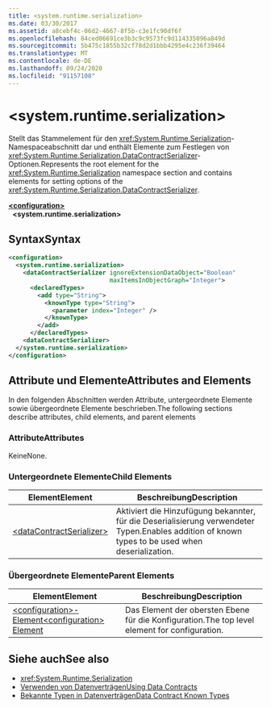 ```yaml
---
title: <system.runtime.serialization>
ms.date: 03/30/2017
ms.assetid: a8cebf4c-06d2-4667-8f5b-c3e1fc90df6f
ms.openlocfilehash: 84ced06691ce3b3c9c9573fc9d114335096a849d
ms.sourcegitcommit: 5b475c1855b32cf78d2d1bbb4295e4c236f39464
ms.translationtype: MT
ms.contentlocale: de-DE
ms.lasthandoff: 09/24/2020
ms.locfileid: "91157108"
---
```

# \<system.runtime.serialization>

<span data-ttu-id="00a00-102">Stellt das Stammelement für den <xref:System.Runtime.Serialization>-Namespaceabschnitt dar und enthält Elemente zum Festlegen von <xref:System.Runtime.Serialization.DataContractSerializer>-Optionen.</span><span class="sxs-lookup"><span data-stu-id="00a00-102">Represents the root element for the <xref:System.Runtime.Serialization> namespace section and contains elements for setting options of the <xref:System.Runtime.Serialization.DataContractSerializer>.</span></span>  

[**\<configuration>**](../configuration-element.md)\
&nbsp;&nbsp;**\<system.runtime.serialization>**  
  
## <a name="syntax"></a><span data-ttu-id="00a00-103">Syntax</span><span class="sxs-lookup"><span data-stu-id="00a00-103">Syntax</span></span>  
  
```xml  
<configuration>
  <system.runtime.serialization>
    <dataContractSerializer ignoreExtensionDataObject="Boolean"
                            maxItemsInObjectGraph="Integer">
      <declaredTypes>
        <add type="String">
          <knownType type="String">
            <parameter index="Integer" />
          </knownType>
        </add>
      </declaredTypes>
    <dataContractSerializer>
  </system.runtime.serialization>
</configuration>
```  
  
## <a name="attributes-and-elements"></a><span data-ttu-id="00a00-104">Attribute und Elemente</span><span class="sxs-lookup"><span data-stu-id="00a00-104">Attributes and Elements</span></span>  

 <span data-ttu-id="00a00-105">In den folgenden Abschnitten werden Attribute, untergeordnete Elemente sowie übergeordnete Elemente beschrieben.</span><span class="sxs-lookup"><span data-stu-id="00a00-105">The following sections describe attributes, child elements, and parent elements</span></span>  
  
### <a name="attributes"></a><span data-ttu-id="00a00-106">Attribute</span><span class="sxs-lookup"><span data-stu-id="00a00-106">Attributes</span></span>  

 <span data-ttu-id="00a00-107">Keine</span><span class="sxs-lookup"><span data-stu-id="00a00-107">None.</span></span>  
  
### <a name="child-elements"></a><span data-ttu-id="00a00-108">Untergeordnete Elemente</span><span class="sxs-lookup"><span data-stu-id="00a00-108">Child Elements</span></span>  
  
|<span data-ttu-id="00a00-109">Element</span><span class="sxs-lookup"><span data-stu-id="00a00-109">Element</span></span>|<span data-ttu-id="00a00-110">Beschreibung</span><span class="sxs-lookup"><span data-stu-id="00a00-110">Description</span></span>|  
|-------------|-----------------|  
|[\<dataContractSerializer>](datacontractserializer-of-system-runtime-serialization.md)|<span data-ttu-id="00a00-111">Aktiviert die Hinzufügung bekannter, für die Deserialisierung verwendeter Typen.</span><span class="sxs-lookup"><span data-stu-id="00a00-111">Enables addition of known types to be used when deserialization.</span></span>|  
  
### <a name="parent-elements"></a><span data-ttu-id="00a00-112">Übergeordnete Elemente</span><span class="sxs-lookup"><span data-stu-id="00a00-112">Parent Elements</span></span>  
  
|<span data-ttu-id="00a00-113">Element</span><span class="sxs-lookup"><span data-stu-id="00a00-113">Element</span></span>|<span data-ttu-id="00a00-114">Beschreibung</span><span class="sxs-lookup"><span data-stu-id="00a00-114">Description</span></span>|  
|-------------|-----------------|  
|[<span data-ttu-id="00a00-115">\<configuration>-Element</span><span class="sxs-lookup"><span data-stu-id="00a00-115">\<configuration> Element</span></span>](../configuration-element.md)|<span data-ttu-id="00a00-116">Das Element der obersten Ebene für die Konfiguration.</span><span class="sxs-lookup"><span data-stu-id="00a00-116">The top level element for configuration.</span></span>|  
  
## <a name="see-also"></a><span data-ttu-id="00a00-117">Siehe auch</span><span class="sxs-lookup"><span data-stu-id="00a00-117">See also</span></span>

- <xref:System.Runtime.Serialization>
- [<span data-ttu-id="00a00-118">Verwenden von Datenverträgen</span><span class="sxs-lookup"><span data-stu-id="00a00-118">Using Data Contracts</span></span>](../../../wcf/feature-details/using-data-contracts.md)
- [<span data-ttu-id="00a00-119">Bekannte Typen in Datenverträgen</span><span class="sxs-lookup"><span data-stu-id="00a00-119">Data Contract Known Types</span></span>](../../../wcf/feature-details/data-contract-known-types.md)
